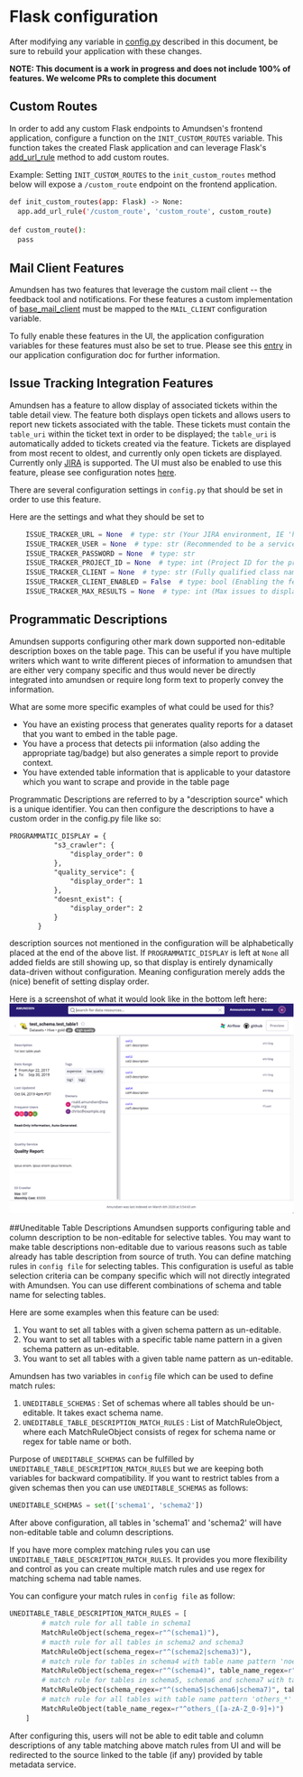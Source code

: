 # Flask configuration

After modifying any variable in [config.py](https://github.com/lyft/amundsenfrontendlibrary/blob/master/amundsen_application/config.py) described in this document, be sure to rebuild your application with these changes.

**NOTE: This document is a work in progress and does not include 100% of features. We welcome PRs to complete this document**

## Custom Routes
In order to add any custom Flask endpoints to Amundsen's frontend application, configure a function on the `INIT_CUSTOM_ROUTES` variable. This function takes the created Flask application and can leverage Flask's [add_url_rule](https://flask.palletsprojects.com/en/1.1.x/api/#flask.Flask.add_url_rule) method to add custom routes.

Example: Setting `INIT_CUSTOM_ROUTES` to the `init_custom_routes` method below will expose a `/custom_route` endpoint on the frontend application.
```bash
def init_custom_routes(app: Flask) -> None:
  app.add_url_rule('/custom_route', 'custom_route', custom_route)

def custom_route():
  pass
```

## Mail Client Features
Amundsen has two features that leverage the custom mail client -- the feedback tool and notifications. For these features a custom implementation of [base_mail_client](https://github.com/lyft/amundsenfrontendlibrary/blob/master/amundsen_application/base/base_mail_client.py) must be mapped to the `MAIL_CLIENT` configuration variable.

To fully enable these features in the UI, the application configuration variables for these features must also be set to true. Please see this [entry](application_config.md#mail-client-features) in our application configuration doc for further information.

## Issue Tracking Integration Features
Amundsen has a feature to allow display of associated tickets within the table detail view. The feature both displays 
open tickets and allows users to report new tickets associated with the table. These tickets must contain the 
`table_uri` within the ticket text in order to be displayed; the `table_uri` is automatically added to tickets created 
via the feature. Tickets are displayed from most recent to oldest, and currently only open tickets are displayed. Currently only
 [JIRA](https://www.atlassian.com/software/jira) is supported. The UI must also be enabled to use this feature, please 
 see configuration notes [here](application_config.md#issue-tracking-features). 

There are several configuration 
settings in `config.py` that should be set in order to use this feature. 

Here are the settings and what they should be set to
```python
    ISSUE_TRACKER_URL = None  # type: str (Your JIRA environment, IE 'https://jira.net') 
    ISSUE_TRACKER_USER = None  # type: str (Recommended to be a service account)
    ISSUE_TRACKER_PASSWORD = None  # type: str 
    ISSUE_TRACKER_PROJECT_ID = None  # type: int (Project ID for the project you would like JIRA tickets to be created in) 
    ISSUE_TRACKER_CLIENT = None  # type: str (Fully qualified class name and path) 
    ISSUE_TRACKER_CLIENT_ENABLED = False  # type: bool (Enabling the feature, must be set to True) 
    ISSUE_TRACKER_MAX_RESULTS = None  # type: int (Max issues to display at a time)

```

## Programmatic Descriptions
Amundsen supports configuring other mark down supported non-editable description boxes on the table page.
This can be useful if you have multiple writers which want to write different pieces of information to amundsen
that are either very company specific and thus would never be directly integrated into amundsen or require long form text
to properly convey the information.

What are some more specific examples of what could be used for this?
- You have an existing process that generates quality reports for a dataset that you want to embed in the table page.
- You have a process that detects pii information (also adding the appropriate tag/badge) but also generates a simple
report to provide context.
- You have extended table information that is applicable to your datastore which you want to scrape and provide in the
table page

Programmatic Descriptions are referred to by a "description source" which is a unique identifier.
You can then configure the descriptions to have a custom order in the config.py file like so:
```    
PROGRAMMATIC_DISPLAY = {
           "s3_crawler": {
               "display_order": 0
           },
           "quality_service": {
               "display_order": 1
           },
           "doesnt_exist": {
               "display_order": 2
           }
       }
```
description sources not mentioned in the configuration will be alphabetically placed at the end of the above list. If `PROGRAMMATIC_DISPLAY` is left at `None` all added fields are still showing up, so that display is entirely dynamically data-driven without configuration. Meaning configuration merely adds the (nice) benefit of setting display order.

Here is a screenshot of what it would look like in the bottom left here:
![programmatic_description](img/programmatic_descriptions.png)

##Uneditable Table Descriptions
Amundsen supports configuring table and column description to be non-editable for selective tables. You may want to make table 
descriptions non-editable due to various reasons such as table already has table description from source of truth.
You can define matching rules in `config file` for selecting tables. This configuration is useful as table selection criteria can 
be company specific which will not directly integrated with Amundsen. 
You can use different combinations of schema and table name for selecting tables.

Here are some examples when this feature can be used: 
1. You want to set all tables with a given schema pattern as un-editable.
2. You want to set all tables with a specific table name pattern in a given schema pattern as un-editable.
3. You want to set all tables with a given table name pattern as un-editable.

Amundsen has two variables in `config` file which can be used to define match rules:
1. `UNEDITABLE_SCHEMAS` : Set of schemas where all tables should be un-editable. It takes exact schema name.
2. `UNEDITABLE_TABLE_DESCRIPTION_MATCH_RULES` : List of MatchRuleObject, where each MatchRuleObject consists of regex for 
schema name or regex for table name or both.

Purpose of `UNEDITABLE_SCHEMAS` can be fulfilled by `UNEDITABLE_TABLE_DESCRIPTION_MATCH_RULES` but we are keeping both 
variables for backward compatibility.
If you want to restrict tables from a given schemas then you can use `UNEDITABLE_SCHEMAS` as follows:
```python
UNEDITABLE_SCHEMAS = set(['schema1', 'schema2'])
```
After above configuration, all tables in 'schema1' and 'schema2' will have non-editable table and column descriptions.

If you have more complex matching rules you can use `UNEDITABLE_TABLE_DESCRIPTION_MATCH_RULES`. It provides you more flexibility 
and control as you can create multiple match rules and use regex for matching schema nad table names.

You can configure your match rules in `config file` as follow:
```python
UNEDITABLE_TABLE_DESCRIPTION_MATCH_RULES = [
        # match rule for all table in schema1
        MatchRuleObject(schema_regex=r"^(schema1)"),
        # macth rule for all tables in schema2 and schema3
        MatchRuleObject(schema_regex=r"^(schema2|schema3)"),
        # match rule for tables in schema4 with table name pattern 'noedit_*'
        MatchRuleObject(schema_regex=r"^(schema4)", table_name_regex=r"^noedit_([a-zA-Z_0-9]+)"),
        # match rule for tables in schema5, schema6 and schema7 with table name pattern 'noedit_*'
        MatchRuleObject(schema_regex=r"^(schema5|schema6|schema7)", table_name_regex=r"^noedit_([a-zA-Z_0-9]+)"),
        # match rule for all tables with table name pattern 'others_*'
        MatchRuleObject(table_name_regex=r"^others_([a-zA-Z_0-9]+)")
    ]
```

After configuring this, users will not be able to edit table and column descriptions of any table matching above match rules
from UI and will be redirected to the source linked to the table (if any) provided by table metadata service.
